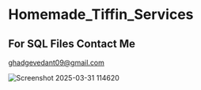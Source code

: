 # Homemade_Tiffin_Services

## For SQL Files Contact Me
ghadgevedant09@gmail.com

![Screenshot 2025-03-31 114620](https://github.com/user-attachments/assets/4ea34937-4f20-4c2d-a94c-2c5c32264670)

